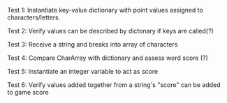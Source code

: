 Test 1: Instantiate key-value dictionary with point values assigned to characters/letters.

Test 2: Verify values can be described by dictonary if keys are called(?)

Test 3: Receive a string and breaks into array of characters

Test 4: Compare CharArray with dictionary and assess word score (?)

Test 5: Instantiate an integer variable to act as score

Test 6: Verify values added together from a string's "score" can be added to game score
